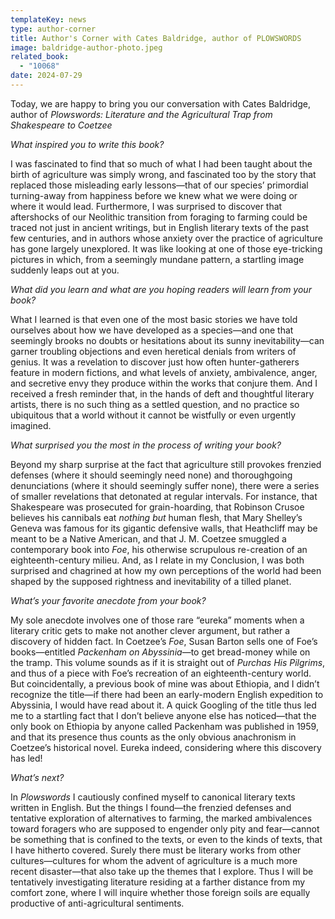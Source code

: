 ```yaml
---
templateKey: news
type: author-corner
title: Author's Corner with Cates Baldridge, author of PLOWSWORDS
image: baldridge-author-photo.jpeg
related_book:
  - "10068"
date: 2024-07-29
---
```

Today, we are happy to bring you our conversation with Cates Baldridge, author of *Plowswords: Literature and the Agricultural Trap from Shakespeare to Coetzee*

*What inspired you to write this book?* 

I was fascinated to find that so much of what I had been taught about the birth of agriculture was simply wrong, and fascinated too by the story that replaced those misleading early lessons—that of our species’ primordial turning-away from happiness before we knew what we were doing or where it would lead.  Furthermore, I was surprised to discover that aftershocks of our Neolithic transition from foraging to farming could be traced not just in ancient writings, but in English literary texts of the past few centuries, and in authors whose anxiety over the practice of agriculture has gone largely unexplored.  It was like looking at one of those eye-tricking pictures in which, from a seemingly mundane pattern, a startling image suddenly leaps out at you.

*What did you learn and what are you hoping readers will learn from your book?* 

What I learned is that even one of the most basic stories we have told ourselves about how we have developed as a species—and one that seemingly brooks no doubts or hesitations about its sunny inevitability—can garner troubling objections and even heretical denials from writers of genius.  It was a revelation to discover just how often hunter-gatherers feature in modern fictions, and what levels of anxiety, ambivalence, anger, and secretive envy they produce within the works that conjure them.  And I received a fresh reminder that, in the hands of deft and thoughtful literary artists, there is no such thing as a settled question, and no practice so ubiquitous that a world without it cannot be wistfully or even urgently imagined.

*What surprised you the most in the process of writing your book?* 

Beyond my sharp surprise at the fact that agriculture still provokes frenzied defenses (where it should seemingly need none) and thoroughgoing denunciations (where it should seemingly suffer none), there were a series of smaller revelations that detonated at regular intervals.  For instance, that Shakespeare was prosecuted for grain-hoarding, that Robinson Crusoe believes his cannibals eat *nothing but* human flesh, that Mary Shelley’s Geneva was famous for its gigantic defensive walls, that Heathcliff may be meant to be a Native American, and that J. M. Coetzee smuggled a contemporary book into *Foe*, his otherwise scrupulous re-creation of an eighteenth-century milieu.  And, as I relate in my Conclusion, I was both surprised and chagrined at how my own perceptions of the world had been shaped by the supposed rightness and inevitability of a tilled planet.

*What’s your favorite anecdote from your book?*

My sole anecdote involves one of those rare “eureka” moments when a literary critic gets to make not another clever argument, but rather a discovery of hidden fact.  In Coetzee’s *Foe*, Susan Barton sells one of Foe’s books—entitled *Packenham on Abyssinia*—to get bread-money while on the tramp.  This volume sounds as if it is straight out of *Purchas* *His Pilgrims*, and thus of a piece with Foe’s recreation of an eighteenth-century world.  But coincidentally, a previous book of mine was about Ethiopia, and I didn’t recognize the title—if there had been an early-modern English expedition to Abyssinia, I would have read about it.  A quick Googling of the title thus led me to a startling fact that I don’t believe anyone else has noticed—that the only book on Ethiopia by anyone called Packenham was published in 1959, and that its presence thus counts as the only obvious anachronism in Coetzee’s historical novel.  Eureka indeed, considering where this discovery has led!

*What’s next?* 

In *Plowswords* I cautiously confined myself to canonical literary texts written in English.  But the things I found—the frenzied defenses and tentative exploration of alternatives to farming, the marked ambivalences toward foragers who are supposed to engender only pity and fear—cannot be something that is confined to the texts, or even to the kinds of texts, that I have hitherto covered.  Surely there must be literary works from other cultures—cultures for whom the advent of agriculture is a much more recent disaster—that also take up the themes that I explore.  Thus I will be tentatively investigating literature residing at a farther distance from my comfort zone, where I will inquire whether those foreign soils are equally productive of anti-agricultural sentiments.